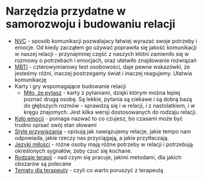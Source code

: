 # Narzędzia przydatne w samorozwoju i budowaniu relacji

* [NVC](nvc.md) - sposób komunikacji pozwalajacy łatwiej wyrazać swoje potrzeby i emocje. Od kiedy zacząłem go używać poprawiła się jakość komunikacji w naszej relacji - przynajmniej część z naszych kłótni zamieniło się w rozmowy o potrzebach i emocjach, oraz ułatwiło znajdowanie rozwiązań
* [MBTI](mbti.md) - czterowymiarowy test osobowości, daje pewne wskazówki, że jesteśmy różni, inaczej postrzegamy świat i inaczej reagujemy. Ułatwia komunikację
* Karty i gry wspomagające budowanie relacji
    * [Miło, że pytasz](https://emocjolandia.pl/produkt/gra-konwersacyjna-milo-ze-pytasz/) - karty z pytaniami, dzięki którym można lepiej poznać drugą osobę. Są lekkie, pytania są ciekawe i są dobrą bazą do głębszych rozmów - sprawdzą się i w relacji, i z nastolatkiem, i w kręgu znajomych. Jest kilka wersji dostosowanych do rodzaju relacji.
* [Koło emocji](kolo_emocji.md) - pomaga nazwać to co czujesz, bo czasami może być trudno opisać swój stan słowami
* [Style przywiązania](style_przywiazania.md) - opisują jak nawiązujemy relacje, jakie tempo nam odpowiada, jakie rzeczy nas przyciągają, a jakie przytłaczają.
* [Języki miłości](jezyki_milosci.md) - różne osoby mają różne potrzeby w relacji i potrzebują określonych sygnałów, żeby czuć się kochane.
* [Rodzaje terapii](rodzaje_terapii.md) - nad czym się pracuje, jakimi metodami, dla jakich obszarów są polecane
* [Tematy dla terapeuty](tematy_dla_terapeuty.md) - czyli co warto poruszyć z terapeutą
